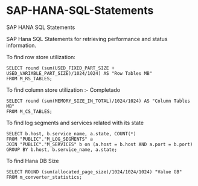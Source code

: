 # SAP-HANA-SQL-Statements
 SAP HANA SQL Statements

SAP Hana SQL Statements for retrieving performance and status information.

To find row  store utilization:

```
SELECT round (sum(USED_FIXED_PART_SIZE + USED_VARIABLE_PART_SIZE)/1024/1024) AS "Row Tables MB" 
FROM M_RS_TABLES;
```

To find column store utilization :- Completado

```
SELECT round (sum(MEMORY_SIZE_IN_TOTAL)/1024/1024) AS "Column Tables MB"  
FROM M_CS_TABLES;
```

To find log segments and services related with its state

```
SELECT b.host, b.service_name, a.state, COUNT(*) 
FROM "PUBLIC"."M_LOG_SEGMENTS" a 
JOIN "PUBLIC"."M_SERVICES" b on (a.host = b.host AND a.port = b.port) 
GROUP BY b.host, b.service_name, a.state;
```

To find Hana DB Size

```
SELECT ROUND (sum(allocated_page_size)/1024/1024/1024) "Value GB" 
FROM m_converter_statistics;
```